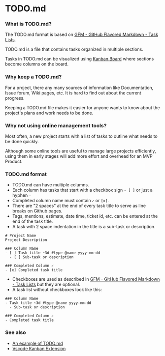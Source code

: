 # TODO.md

### What is TODO.md?

The TODO.md format is based on [GFM - GitHub Flavored Markdown - Task Lists](https://guides.github.com/features/mastering-markdown/#GitHub-flavored-markdown).

TODO.md is a file that contains tasks organized in multiple sections.

Tasks in TODO.md can be visualized using [Kanban Board](https://en.wikipedia.org/wiki/Kanban_board) where sections become columns on the board.

### Why keep a TODO.md?

For a project, there any many sources of information like Documentation, Issue forum, Wiki pages, etc. It is hard to find out about the current progress.

Keeping a TODO.md file makes it easier for anyone wants to know about the project's plans and work needs to be done.

### Why not using online management tools?

Most often, a new project starts with a list of tasks to outline what needs to be done quickly. 

Although some online tools are useful to manage large projects efficiently, using them in early stages will add more effort and overhead for an MVP Product.

### TODO.md format

- TODO.md can have multiple columns.
- Each column has tasks that start with a checkbox sign `- [ ]` or just a hyphen `- `
- Completed column name must contain `✓` or `[x]`.
- There are "2 spaces" at the end of every task title to serve as line breaks on Github pages.
- Tags, mentions, estimate, date time, ticket id, etc. can be entered at the end of the task title.
- A task with 2 space indentation in the title is a sub-task or description. 

```
# Project Name
Project Description

### Column Name
- [ ] Task title ~3d #type @name yyyy-mm-dd  
  - [ ] Sub-task or description  

### Completed Column ✓
- [x] Completed task title  
```

- Checkboxes are used as described in [GFM - GitHub Flavored Markdown - Task Lists](https://guides.github.com/features/mastering-markdown/#GitHub-flavored-markdown) but they are optional.
- A task list without checkboxes look like this:

```
### Column Name
- Task title ~3d #type @name yyyy-mm-dd  
  - Sub-task or description  

### Completed Column ✓
- Completed task title  
```

### See also

- [An example of TODO.md](TODO.md)
- [Vscode Kanban Extension](https://bit.ly/2JcrUWJ)
